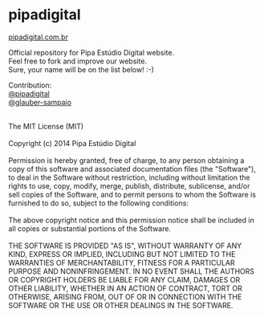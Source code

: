 pipadigital
===========

<a href="http://pipadigital.com.br">pipadigital.com.br</a>
<br/> 

Official repository for Pipa Estúdio Digital website.
<br/>Feel free to fork and improve our website. 
<br/>Sure, your name will be on the list below! :-)

Contribution:
<br/>
<a href="https://github.com/pipadigital">@pipadigital</a>
<br/>
<a href="http://github.com/glauber-sampaio">@glauber-sampaio</a>
<br/>
<br/>
<p>
The MIT License (MIT)
<br/><br/>
Copyright (c) 2014 Pipa Estúdio Digital
<br/><br/>
Permission is hereby granted, free of charge, to any person obtaining a copy
of this software and associated documentation files (the "Software"), to deal
in the Software without restriction, including without limitation the rights
to use, copy, modify, merge, publish, distribute, sublicense, and/or sell
copies of the Software, and to permit persons to whom the Software is
furnished to do so, subject to the following conditions:
<br/><br/>
The above copyright notice and this permission notice shall be included in all
copies or substantial portions of the Software.
<br/><br/>
THE SOFTWARE IS PROVIDED "AS IS", WITHOUT WARRANTY OF ANY KIND, EXPRESS OR
IMPLIED, INCLUDING BUT NOT LIMITED TO THE WARRANTIES OF MERCHANTABILITY,
FITNESS FOR A PARTICULAR PURPOSE AND NONINFRINGEMENT. IN NO EVENT SHALL THE
AUTHORS OR COPYRIGHT HOLDERS BE LIABLE FOR ANY CLAIM, DAMAGES OR OTHER
LIABILITY, WHETHER IN AN ACTION OF CONTRACT, TORT OR OTHERWISE, ARISING FROM,
OUT OF OR IN CONNECTION WITH THE SOFTWARE OR THE USE OR OTHER DEALINGS IN THE
SOFTWARE.
</p>
